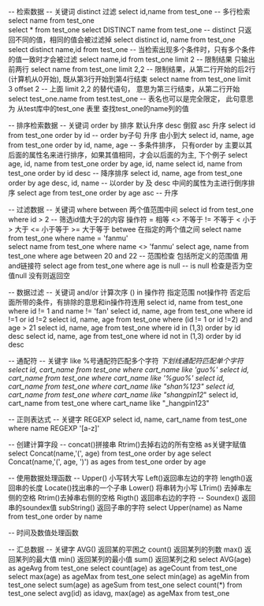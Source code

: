 --  检索数据
-- 关键词 distinct 过滤
select id,name from test_one  -- 多行检索
select name from test_one    
select * from test_one
select DISTINCT name from test_one		-- distinct 只返回不同的值，相同的值会被过滤掉
select distinct id, name from test_one
select distinct name,id from test_one		-- 当检索出现多个条件时，只有多个条件的值一致时才会被过滤
select name,id from test_one limit 2		-- 限制结果 只输出前两行
select name from test_one limit 2,2			-- 限制结果，从第二行开始的后2行(计算机从0开始), 既从第3行开始到第4行结束
select name from test_one limit 3 offset 2  -- 上面 limit 2,2 的替代语句， 意思为第三行结束，从第二行开始
select test_one.name from test.test_one     -- 表名也可以是完全限定， 此句意思为 从test库中的test_one 表里 查找test_one的name列的值

-- 排序检索数据
-- 关键词 order by 排序 默认升序     desc 倒叙  asc 升序
select id from test_one order by id			-- order by子句 升序 由小到大
select id, name, age from test_one order by id, name, age  -- 多条件排序， 只有order by 主要以其后面的属性名来进行排序，如果其值相同，才会以后面的为主, 下个例子
select age, id, name from test_one order by age, id, name
select id, name from test_one order by id desc			   -- 降序排序
select id, name, age from test_one order by age desc, id, name			-- 以order by 及 desc 中间的属性为主进行倒序排序
select age from test_one order by age asc			-- 升序

-- 过滤数据
-- 关键词  where    between 两个值范围中间
select id from test_one where id > 2			-- 筛选id值大于2的内容  操作符 = 相等 <> 不等于  != 不等于 < 小于  > 大于 <= 小于等于  >= 大于等于  betwee 在指定的两个值之间
select name from test_one where name = 'fanmu'	
select name from test_one where name <> 'fanmu'
select age, name from test_one where age between 20 and 22   -- 范围检查 包括所定义的范围值  用and链接符 
select age from test_one where age is null  -- is null 检查是否为空值null 没有则返回空


-- 数据过滤
-- 关键词 and/or  计算次序 ()  in 操作符 指定范围  not操作符 否定后面所带的条件，有排除的意思和in操作符连用
select id, name from test_one where id != 1 and name != 'fan'
select id, name, age from test_one where id !=1 or id !=2
select id, name, age from test_one where (id != 1 or id !=2) and age > 21
select id, name, age from test_one where id in (1,3) order by id desc
select id, name, age from test_one where id not in (1,3) order by id desc

-- 通配符 
-- 关键字  like  %号通配符匹配多个字符  _下划线通配符匹配单个字符
select id, cart_name from test_one where cart_name like 'guo%'
select id, cart_name from test_one where cart_name like '%guo%'
select id, cart_name from test_one where cart_name like "shan%123"
select id, cart_name from test_one where cart_name like "shangpin12_"
select id, cart_name from test_one where cart_name like "_hangpin123"

-- 正则表达式
-- 关键字 REGEXP
select id, name, cart_name from test_one where name REGEXP '[a-z]'


-- 创建计算字段
-- concat()拼接串  Rtrim()去掉右边的所有空格  as关键字赋值
select Concat(name,'(', age) from test_one order by age
select Concat(name,'(', age, ')')  as ages from test_one order by age


-- 使用数据处理函数
-- Upper() 小写转大写  Left()返回串左边的字符 length()返回串的长度  Locate()找出串的一个子串  Lower() 将串转为小写  LTrim() 去掉串左侧的空格 Rtrim()去掉串右侧的空格  Rigth() 返回串右边的字符
-- Soundex() 返回串的soundex值 subString() 返回子串的字符 
select Upper(name) as Name from test_one order by name

-- 时间及数值处理函数

-- 汇总数据
-- 关键字 AVG() 返回某的平困之 count() 返回某列的列数 max() 返回某列的最大值 min() 返回某列的最小值 sum() 返回某列之和
select AVG(age) as ageAvg from test_one 
select count(age) as ageCount from test_one
select max(age) as ageMax from test_one
select min(age) as ageMin from test_one
select sum(age) as ageSum from test_one
select count(*) from test_one
select avg(id) as idavg, max(age) as ageMax from test_one

